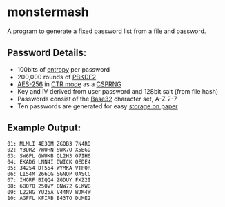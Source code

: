 # monstermash
A program to generate a fixed password list from a file and password.

## Password Details:
- 100bits of [entropy](https://en.wikipedia.org/wiki/Password_strength) per password
- 200,000 rounds of [PBKDF2](https://en.wikipedia.org/wiki/PBKDF2)
- [AES-256](https://en.wikipedia.org/wiki/Advanced_Encryption_Standard) in [CTR mode](https://en.wikipedia.org/wiki/Block_cipher_mode_of_operation#Counter_(CTR)) as a [CSPRNG](https://en.wikipedia.org/wiki/Cryptographically_secure_pseudorandom_number_generator)
- Key and IV derived from user password and 128bit salt (from file hash)
- Passwords consist of the [Base32](https://en.wikipedia.org/wiki/Base32) character set, A-Z 2-7
- Ten passwords are generated for easy [storage on paper](https://www.schneier.com/news/archives/2010/11/bruce_schneier_write.html)

## Example Output:

```
01: MLMLI 4E3OM ZGQB3 7N4RD
02: Y3DRZ 7WUHN SWX7O X5BGD
03: SW6PL GWUKB QL2H3 O7IH6
04: EKAD6 LNN4I DWICK OEDE4
05: 34254 DT554 WYMKA VTPOR
06: LI54M 266CG SGNQP UASCC
07: IHGRF BIQQ4 ZGDUY FXZ2I
08: 6BQ7Q 25OVY QNW72 GLKWB
09: L22HG YU25A V44NV WJM4W
10: AGFFL KFIAB B43TO DUME2
```
